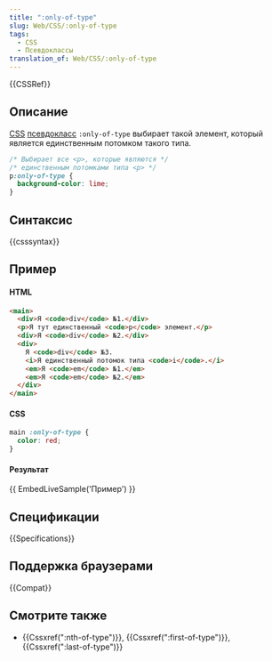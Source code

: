 ```yaml
---
title: ":only-of-type"
slug: Web/CSS/:only-of-type
tags:
  - CSS
  - Псевдоклассы
translation_of: Web/CSS/:only-of-type
---
```


{{CSSRef}}

## Описание

[CSS](/ru/docs/CSS) [псевдокласс](/ru/docs/Web/CSS/Псевдо-классы) `:only-of-type` выбирает такой элемент, который является единственным потомком такого типа.

```css
/* Выбирает все <p>, которые являются */
/* единственным потомками типа <p> */
p:only-of-type {
  background-color: lime;
}
```

## Синтаксис

{{csssyntax}}

## Пример

#### HTML

```html
<main>
  <div>Я <code>div</code> №1.</div>
  <p>Я тут единственный <code>p</code> элемент.</p>
  <div>Я <code>div</code> №2.</div>
  <div>
    Я <code>div</code> №3.
    <i>Я единственный потомок типа <code>i</code>.</i>
    <em>Я <code>em</code> №1.</em>
    <em>Я <code>em</code> №2.</em>
  </div>
</main>
```

#### CSS

```css
main :only-of-type {
  color: red;
}
```

#### Результат

{{ EmbedLiveSample('Пример') }}

## Спецификации

{{Specifications}}

## Поддержка браузерами

{{Compat}}

## Смотрите также

- {{Cssxref(":nth-of-type")}}, {{Cssxref(":first-of-type")}}, {{Cssxref(":last-of-type")}}
